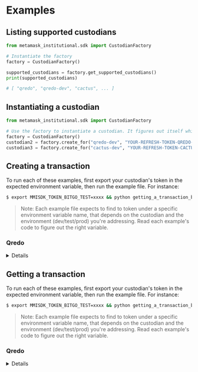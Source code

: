 # Examples

## Listing supported custodians

```py
from metamask_institutional.sdk import CustodianFactory

# Instantiate the factory
factory = CustodianFactory()

supported_custodians = factory.get_supported_custodians()
print(supported_custodians)

# [ "qredo", "qredo-dev", "cactus", ... ]
```

## Instantiating a custodian

```py
from metamask_institutional.sdk import CustodianFactory

# Use the factory to instantiate a custodian. It figures out itself which API and parameters to use.
factory = CustodianFactory()
custodian2 = factory.create_for("qredo-dev", "YOUR-REFRESH-TOKEN-QREDO-DEV")
custodian3 = factory.create_for("cactus-dev", "YOUR-REFRESH-TOKEN-CACTUS-DEV")
```

## Creating a transaction

To run each of these examples, first export your custodian's token in the expected environment variable, then run the example file. For instance:

```bash
$ export MMISDK_TOKEN_BITGO_TEST=xxxx && python getting_a_transaction_bitgo.py
```

> Note: Each example file expects to find to token under a specific environment variable name, that depends on the custodian and the environment (dev/test/prod) you're addressing. Read each example's code to figure out the right variable.

### Qredo

<details>

```py
import os

from metamask_institutional.sdk import CustodianFactory

# Instantiate the factory
factory = CustodianFactory()

# Grab your token from the environment, or anywhere else
token = os.environ["MMISDK_TOKEN_QREDO_DEV"]

# Create the custodian, using the factory
custodian = factory.create_for("qredo-dev", token)

# Build tx details
tx_params = {
    "from": "0x62468FD916bF27A3b76d3de2e5280e53078e13E1",
    "to": "0x62468FD916bF27A3b76d3de2e5280e53078e13E1",
    "value": "100000000000000000",  # in Wei
    "gas": "21000",
    "gasPrice": "1000",
    # "data": "0xsomething",
    # "type": "2"
    # "maxPriorityFeePerGas": "12321321",
    # "maxFeePerGas": "12321321",
}
qredo_extra_params = {
    "chainID": "3",
}

# Create the tx from details and send it to the custodian
transaction = custodian.create_transaction(tx_params, qredo_extra_params)
print(type(transaction))
# <class 'metamask-institutional.sdk.common.transaction.Transaction'>

print(transaction)
# id='2EzDJkLVIjmH6LZQ2W1T4wPcTtK'
# type='1'
# from_='0x62468FD916bF27A3b76d3de2e5280e53078e13E1'
# to='0x62468FD916bF27A3b76d3de2e5280e53078e13E1'
# value='100000000000000000'
# gas='21000'
# gasPrice='1000'
# maxPriorityFeePerGas=None
# maxFeePerGas=None
# nonce='0'
# data=''
# hash=''
# status=TransactionStatus(finished=False, submitted=False, signed=False, success=False, displayText='Created', reason='Unknown')
```

</details>

## Getting a transaction

To run each of these examples, first export your custodian's token in the expected environment variable, then run the example file. For instance:

```bash
$ export MMISDK_TOKEN_BITGO_TEST=xxxx && python getting_a_transaction_bitgo.py
```

> Note: Each example file expects to find to token under a specific environment variable name, that depends on the custodian and the environment (dev/test/prod) you're addressing. Read each example's code to figure out the right variable.

### Qredo

<details>

```py
import os

from metamask_institutional.sdk.factory.custodian_factory import CustodianFactory

# Instantiate the factory
factory = CustodianFactory()

# Grab your token from the environment, or anywhere else
token = os.environ["MMISDK_TOKEN_QREDO_DEV"]

custodian = factory.create_for("qredo-dev", token)

# Get the transaction
transaction = custodian.get_transaction("2ELvFICFt3RnXWdyxjkMvFN80xr")

print(type(transaction))
# <class 'metamask-institutional.sdk.common.transaction.Transaction'>

print(transaction)
# id='2ELvFICFt3RnXWdyxjkMvFN80xr'
# type='1'
# from_='0x62468FD916bF27A3b76d3de2e5280e53078e13E1'
# to='0x62468FD916bF27A3b76d3de2e5280e53078e13E1'
# value='1'
# gas='21000'
# gasPrice='1000'
# maxPriorityFeePerGas=None
# maxFeePerGas=None
# nonce='0'
# data=''
# hash=''
# status=TransactionStatus(finished=False, submitted=False, signed=False, success=False, displayText='Unknown', reason='Unknown')
```

</details>
